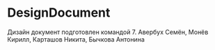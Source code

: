 # DesignDocument

Дизайн документ подготовлен командой 7. Авербух	Семён, Монёв Кирилл, Карташов Никита, Бычкова Антонина